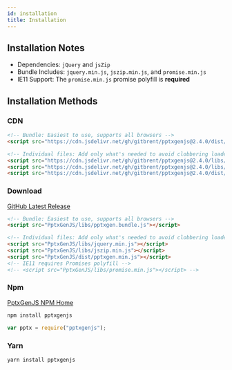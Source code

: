 ```yaml
---
id: installation
title: Installation
---
```


## Installation Notes
* Dependencies: `jQuery` and `jsZip`
* Bundle Includes: `jquery.min.js`, `jszip.min.js`, and `promise.min.js`
* IE11 Support: The `promise.min.js` promise polyfill is **required**

## Installation Methods

### CDN
```html
<!-- Bundle: Easiest to use, supports all browsers -->
<script src="https://cdn.jsdelivr.net/gh/gitbrent/pptxgenjs@2.4.0/dist/pptxgen.bundle.js"></script>

<!-- Individual files: Add only what's needed to avoid clobbering loaded libraries -->
<script src="https://cdn.jsdelivr.net/gh/gitbrent/pptxgenjs@2.4.0/libs/jquery.min.js"></script>
<script src="https://cdn.jsdelivr.net/gh/gitbrent/pptxgenjs@2.4.0/libs/jszip.min.js"></script>
<script src="https://cdn.jsdelivr.net/gh/gitbrent/pptxgenjs@2.4.0/dist/pptxgen.min.js"></script>
```

### Download
[GitHub Latest Release](https://github.com/gitbrent/PptxGenJS/releases/latest)
```html
<!-- Bundle: Easiest to use, supports all browsers -->
<script src="PptxGenJS/libs/pptxgen.bundle.js"></script>

<!-- Individual files: Add only what's needed to avoid clobbering loaded libraries -->
<script src="PptxGenJS/libs/jquery.min.js"></script>
<script src="PptxGenJS/libs/jszip.min.js"></script>
<script src="PptxGenJS/dist/pptxgen.min.js"></script>
<!-- IE11 requires Promises polyfill -->
<!-- <script src="PptxGenJS/libs/promise.min.js"></script> -->
```

### Npm
[PptxGenJS NPM Home](https://www.npmjs.com/package/pptxgenjs)
```javascript
npm install pptxgenjs

var pptx = require("pptxgenjs");
```

### Yarn
```ksh
yarn install pptxgenjs
```

